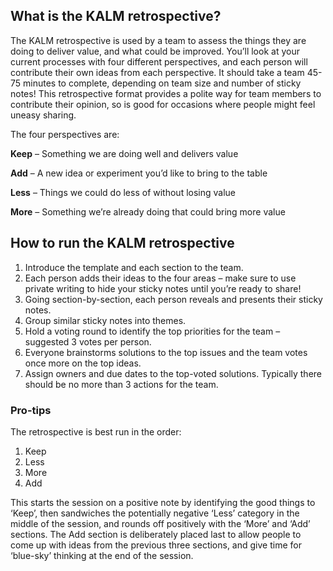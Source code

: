 What is the KALM retrospective?_‍_
----------------------------------

The KALM retrospective is used by a team to assess the things they are doing to deliver value, and what could be improved. You’ll look at your current processes with four different perspectives, and each person will contribute their own ideas from each perspective. It should take a team 45-75 minutes to complete, depending on team size and number of sticky notes! This retrospective format provides a polite way for team members to contribute their opinion, so is good for occasions where people might feel uneasy sharing.

The four perspectives are:

**Keep** – Something we are doing well and delivers value

**Add** – A new idea or experiment you’d like to bring to the table

**Less** – Things we could do less of without losing value

**More** – Something we’re already doing that could bring more value

How to run the KALM retrospective
---------------------------------

1.  Introduce the template and each section to the team.
2.  Each person adds their ideas to the four areas – make sure to use private writing to hide your sticky notes until you’re ready to share!
3.  Going section-by-section, each person reveals and presents their sticky notes.
4.  Group similar sticky notes into themes.
5.  Hold a voting round to identify the top priorities for the team – suggested 3 votes per person.
6.  Everyone brainstorms solutions to the top issues and the team votes once more on the top ideas.
7.  Assign owners and due dates to the top-voted solutions. Typically there should be no more than 3 actions for the team.

### Pro-tips

The retrospective is best run in the order:

1.  Keep
2.  Less
3.  More
4.  Add

This starts the session on a positive note by identifying the good things to ‘Keep’, then sandwiches the potentially negative ‘Less’ category in the middle of the session, and rounds off positively with the ‘More’ and ‘Add’ sections. The Add section is deliberately placed last to allow people to come up with ideas from the previous three sections, and give time for ‘blue-sky’ thinking at the end of the session.